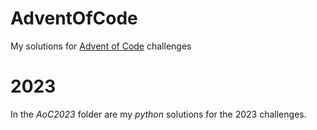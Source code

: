 # AdventOfCode

My solutions for [Advent of Code](https://adventofcode.com) challenges

# 2023

In the *AoC2023* folder are my *python* solutions for the 2023 challenges.

